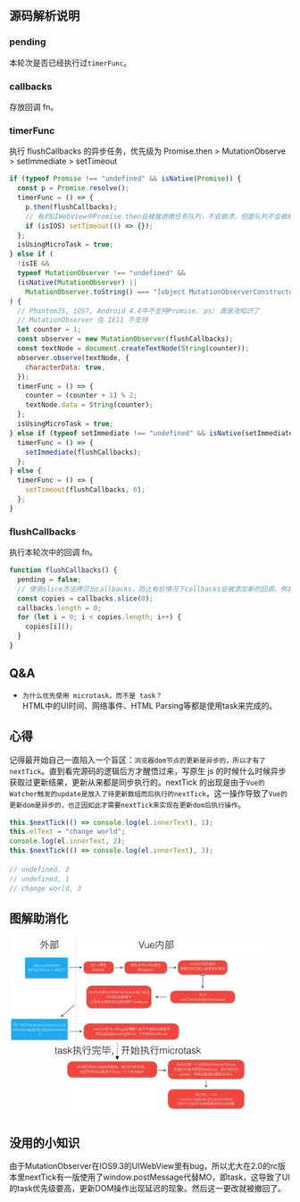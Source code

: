 ## 源码解析说明

### pending

本轮次是否已经执行过`timerFunc`。

### callbacks

存放回调 fn。

### timerFunc

执行 flushCallbacks 的异步任务，优先级为 Promise.then > MutationObserve > setImmediate > setTimeout

```js
if (typeof Promise !== "undefined" && isNative(Promise)) {
  const p = Promise.resolve();
  timerFunc = () => {
    p.then(flushCallbacks);
    // 有的UIWebView中Promise.then会被推进微任务队列，不会崩溃，但是队列不会被刷新，直到浏览器需要做其他工作，比如处理计时器的时候才会刷新。
    if (isIOS) setTimeout(() => {});
  };
  isUsingMicroTask = true;
} else if (
  !isIE &&
  typeof MutationObserver !== "undefined" &&
  (isNative(MutationObserver) ||
    MutationObserver.toString() === "[object MutationObserverConstructor]")
) {
  // PhantomJS, iOS7, Android 4.4中不支持Promise. ps: 真是涨知识了
  // MutationObserver 在 IE11 不支持
  let counter = 1;
  const observer = new MutationObserver(flushCallbacks);
  const textNode = document.createTextNode(String(counter));
  observer.observe(textNode, {
    characterData: true,
  });
  timerFunc = () => {
    counter = (counter + 1) % 2;
    textNode.data = String(counter);
  };
  isUsingMicroTask = true;
} else if (typeof setImmediate !== "undefined" && isNative(setImmediate)) {
  timerFunc = () => {
    setImmediate(flushCallbacks);
  };
} else {
  timerFunc = () => {
    setTimeout(flushCallbacks, 0);
  };
}
```

### flushCallbacks

执行本轮次中的回调 fn。

```js
function flushCallbacks() {
  pending = false;
  // 使用slice方法拷贝出callbacks，防止有些情况下callbacks会被添加新的回调。例如，在回调fn中有nextTick，这些应该属于下一轮次。
  const copies = callbacks.slice(0);
  callbacks.length = 0;
  for (let i = 0; i < copies.length; i++) {
    copies[i]();
  }
}
```

## Q&A

- `为什么优先使用 microtask，而不是 task？`  
  HTML中的UI时间、网络事件、HTML Parsing等都是使用task来完成的。

## 心得

记得最开始自己一直陷入一个盲区：`浏览器dom节点的更新是异步的，所以才有了nextTick`。直到看完源码的逻辑后方才醒悟过来，写原生 js 的时候什么时候异步获取过更新结果，更新从来都是同步执行的。nextTick 的出现是由于`Vue的Watcher触发的update是放入了待更新数组而后执行的nextTick`，这一操作导致了`Vue的更新dom是异步的，也正因如此才需要nextTick来实现在更新dom后执行操作`。

```js
this.$nextTick(() => console.log(el.innerText), 1);
this.elText = "change world";
console.log(el.innerText, 2);
this.$nextTick(() => console.log(el.innerText), 3);

// undefined, 2
// undefined, 1
// change world, 3
```

## 图解助消化

<img src="../assets/nextick.webp" alt="img" title=":size=200x200" style="zoom:45%;" />



## 没用的小知识

由于MutationObserver在IOS9.3的UIWebView里有bug，所以尤大在2.0的rc版本里nextTick有一版使用了window.postMessage代替MO，即task，这导致了UI的task优先级要高，更新DOM操作出现延迟的现象。然后这一更改就被撤回了。










































